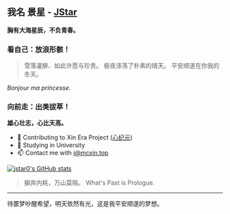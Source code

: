 ## 我名 景星 - [JStar](https://www.jstar.vip)

**胸有大海星辰，不负青春。**

### 看自己：放浪形骸！

> 雪落灌醉、如此许愿与珍贵。
> 极夜涤荡了朴素的晴天。
> 平安顺遂在你我的冬天。

*Bonjour ma princesse.*

### 向前走：出类拔萃！

**雄心壮志，心比天高。**

- 👀 Contributing to Xin Era Project ([心纪元](https://www.mcxin.top))
- 🌱 Studying in University
- 📫 Contact me with i@mcxin.top

[![jstar0's GitHub stats](https://github-readme-stats.vercel.app/api?username=jstar0&count_private=true)](https://github.com/anuraghazra/github-readme-stats)

> 摒弃内耗，万山莫阻。 
> What's Past is Prologue.

---

待噩梦吵醒希望，明天依然有光，这是我平安顺遂的梦想。
